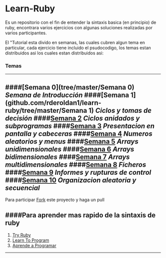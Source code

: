# Learn-Ruby
Es un repositorio con el fin de entender  la sintaxis basica (en principio) de ruby, encontrara varios
ejercicios con algunas soluciones realizadas por varios participantes.

El "Tutorial esta divido en semanas, las cuales cubren algun tema en particular, cada ejercicio tiene
incluido el psudocodigo, los temas estan distribuidos asi los cuales estan distribuidos asi:

### Temas
----------
####[Semana 0](tree/master/Semana 0) _Semana de Introducción_
####[Semana 1](github.com/rderoldan1/learn-ruby/tree/master/Semana 1) _Ciclos y tomas de decisión_ 
####[Semana 2](github.com/rderoldan1/learn-ruby) _Ciclos anidados y subprogramas_
####[Semana 3](github.com/rderoldan1/learn-ruby) _Presentacion en pantalla y cabeceras_ 
####[Semana 4](github.com/rderoldan1/learn-ruby) _Numeros aleatorios y menus_ 
####[Semana 5](github.com/rderoldan1/learn-ruby) _Arrays unidimensionales_
####[Semana 6](github.com/rderoldan1/learn-ruby) _Arrays bidimensionales_ 
####[Semana 7](github.com/rderoldan1/learn-ruby) _Arrays multidimensionales_
####[Semana 8](github.com/rderoldan1/learn-ruby) _Ficheros_
####[Semana 9](github.com/rderoldan1/learn-ruby) _Informes y rupturas de control_
####[Semana 10](github.com/rderoldan1/learn-ruby) _Organizacion aleatoria y secuencial_
-------------------------------------------------------------------------------


Para participar [Fork](https://github.com/rderoldan1/learn-ruby/fork) este proyecto y haga un pull


####Para aprender mas rapido de la sintaxis de ruby
---------------------------------------------------

1. [Try Ruby](http://www.tryruby.org)
2. [Learn To Program](http://pine.fm/LearnToProgram/?Chapter=0)	
3. [Aprende a Programar](http://www.rubenploneda.com/aprende-a-programar-ruby-por-chris-pine/)


------------------------------------------------

